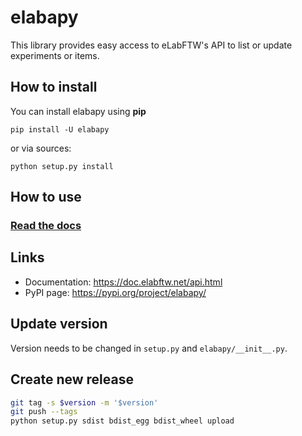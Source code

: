 # elabapy

This library provides easy access to eLabFTW's API to list or update experiments or items.

## How to install

You can install elabapy using **pip**

    pip install -U elabapy

or via sources:

    python setup.py install

## How to use

### [Read the docs](https://doc.elabftw.net/api.html)

## Links

- Documentation: https://doc.elabftw.net/api.html
- PyPI page: https://pypi.org/project/elabapy/

## Update version

Version needs to be changed in `setup.py` and `elabapy/__init__.py`.

## Create new release

~~~bash
git tag -s $version -m '$version'
git push --tags
python setup.py sdist bdist_egg bdist_wheel upload
~~~
